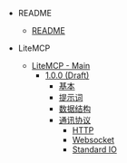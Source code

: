 * README
    * [README](README.md)

* LiteMCP
    * [LiteMCP - Main](protocols/main/index)
        * [1.0.0 (Draft)](protocols/main/versions/protocol-1-0-0/index)
            * [基本](protocols/main/versions/protocol-1-0-0/files/basic)
            * [提示词](protocols/main/versions/protocol-1-0-0/files/prompt)
            * [数据结构](protocols/main/versions/protocol-1-0-0/files/data-structure)
            * [通讯协议](protocols/main/versions/protocol-1-0-0/files/transmission)
                * [HTTP](protocols/main/versions/protocol-1-0-0/files/transmission/http)
                * [Websocket](protocols/main/versions/protocol-1-0-0/files/transmission/websocket)
                * [Standard IO](protocols/main/versions/protocol-1-0-0/files/transmission/standard-io)